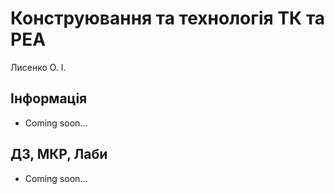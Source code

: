 # Конструювання та технологія ТК та РЕА

Лисенко О. І.

## Інформація

-   Coming soon...

## ДЗ, МКР, Лаби

-   Coming soon...

